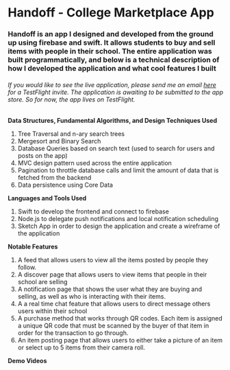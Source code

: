 # Handoff - College Marketplace App

### Handoff is an app I designed and developed from the ground up using firebase and swift. It allows students to buy and sell items with people in their school. The entire application was built programmatically, and below is a technical description of how I developed the application and what cool features I built

###### If you would like to see the live application, please send me an email [here](aedanjjoyce@gmail.com) for a TestFlight invite. The application is awaiting to be submitted to the app store. So for now, the app lives on TestFlight. 

**Data Structures, Fundamental Algorithms, and Design Techniques Used**

1. Tree Traversal and n-ary search trees
2. Mergesort and Binary Search
3. Database Queries based on search text (used to search for users and posts on the app)
4. MVC design pattern used across the entire application
5. Pagination to throttle database calls and limit the amount of data that is fetched from the backend
6. Data persistence using Core Data

**Languages and Tools Used**

1. Swift to develop the frontend and connect to firebase
2. Node.js to delegate push notifications and local notification scheduling
3. Sketch App in order to design the application and create a wireframe of the application



**Notable Features**


1. A feed that allows users to view all the items posted by people they follow. 
2. A discover page that allows users to view items that people in their school are selling
3. A notification page that shows the user what they are buying and selling, as well as who is interacting with their items. 
4. A a real time chat feature that allows users to direct message others users within their school
5. A purchase method that works through QR codes. Each item is assigned a unique QR code that must be scanned by the buyer of that item in order for the transaction to go through.
6. An item posting page that allows users to either take a picture of an item or select up to 5 items from their camera roll.

**Demo Videos** 
